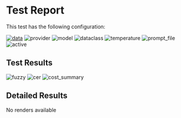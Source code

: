 # Test Report

This test has the following configuration:

<a href="/humanities_data_benchmark/benchmarks/medieval_manuscripts"><img src="https://img.shields.io/badge/data-medieval_manuscripts-lightgrey" alt="data"></a>&nbsp;<img src="https://img.shields.io/badge/provider-genai-green" alt="provider">&nbsp;<img src="https://img.shields.io/badge/model-gemini--2.0--flash-blue" alt="model">&nbsp;<img src="https://img.shields.io/badge/dataclass-Document-purple" alt="dataclass">&nbsp;<img src="https://img.shields.io/badge/temperature-0.0-ffff00" alt="temperature">&nbsp;<img src="https://img.shields.io/badge/prompt_file-prompt.txt-lightgrey" alt="prompt_file">&nbsp;<img src="https://img.shields.io/badge/active-yes-brightgreen" alt="active">

## Test Results
<img src="https://img.shields.io/badge/fuzzy-0.567-brightgreen" alt="fuzzy">&nbsp;<img src="https://img.shields.io/badge/cer-0.457-brightgreen" alt="cer">&nbsp;<img src="https://img.shields.io/badge/cost_summary-{'total_input_tokens': 28176, 'total_output_tokens': 10725, 'total_tokens': 38901, 'input_cost_usd': 0.002818, 'output_cost_usd': 0.00429, 'total_cost_usd': 0.007108, 'pricing_date': '2025--10--24', 'input_price_per_million': 0.1, 'output_price_per_million': 0.4}-brightgreen" alt="cost_summary">&nbsp;

## Detailed Results
No renders available

